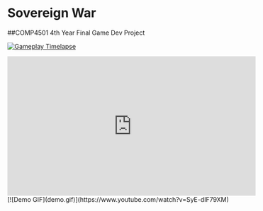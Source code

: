 # Sovereign War
##COMP4501 4th Year Final Game Dev Project


[![Gameplay Timelapse](https://img.youtube.com/vi/SyE-dIF79XM/0.jpg)](https://www.youtube.com/watch?v=SyE-dIF79XM)
<iframe width="560" height="315" src="https://www.youtube.com/embed/SyE-dIF79XM" frameborder="0" allowfullscreen></iframe>
[![Demo GIF](demo.gif)](https://www.youtube.com/watch?v=SyE-dIF79XM)
